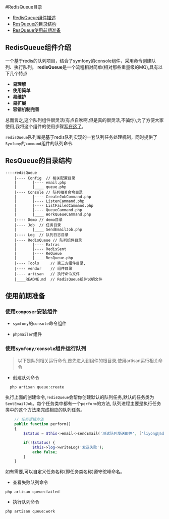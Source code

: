 #RedisQueue目录
   + [RedisQueue组件描述](#RedisQueue组件介绍)
   + [ResQueue的目录结构](#ResQueue的目录结构)
   + [ResQueue使用前期准备](#ResQueue使用前期准备)



## RedisQueue组件介绍
一个基于redis的队列项目，结合了symfony的console组件，采用命令创建队列、执行队列。
**redisQueue**是一个流程相对简单(相对那些重量级的MQ),具有以下几个特点

+ **易理解**
+ **使用简单**
+ **易维护**
+ **易扩展**
+ **容错机制完善**

总而言之,这个队列组件很灵活(有点自吹啊,但是真的很灵活,不骗你),为了方便大家使用,我将这个组件的使用步骤[写在这了](#)。

`redisQueue`队列库是基于redis队列实现的一套队列任务处理机制，同时提供了`Symfony`的`command`组件的队列命令.

## ResQueue的目录结构

```
----redisQueue
    |---- Config  // 相关配置目录
    |       |---- email.php
    |       |____ queue.php
    |---- Console // 队列相关命令目录
    |       |---- CreateJobCommand.php
    |       |---- ListenCammand.php
    |       |---- ListFailedCammand.php
    |       |---- QueueCammand.php
    |       |____ WorkQueueCammand.php
    |---- Demo // demo目录
    |---- Job  // 任务目录
    |       |____ SendEmailJob.php
    |---- Log  // 队列日志目录
    |---- RedisQueue // 队列组件目录
    |       |---- Extras
    |       |---- RedisSent
    |       |---- ReQueue
    |       |____ ResQueue.php
    |---- Tools     // 第三方组件目录,
    |---- vendor    // 组件目录
    |---- artisan   // 执行命令文件
    |____README.md  // RedisQueue组件说明文件

```
## 使用前期准备
### 使用`composer`安装组件
  + `symfony`的`console`命令组件

  + `phpmailer`组件

### 使用`symfony/console`组件运行队列
>以下是队列相关运行命令,首先进入到组件的根目录,使用artisan运行相关命令

+ 创建队列命令

```php
  php artisan queue:create

```
执行上面的创建命令,`redisQueue`会帮你创建默认的队列任务,默认的任务类为`SentEmailJob`。每个任务类中都有一个`perform`的方法,
队列进程主要是执行任务类中的这个方法来完成相应的队列任务。

```php
    // 任务逻辑方法
    public function perform()
    {
        $status = $this->email->sendEmail('测试队列发送邮件', ['liyong@addnewer.com'], 'RedisQueue');

        if(!$status) {
            $this->log->writeLog('发送失败');
            echo false;
        }
    }
```
如有需要,可以自定义任务名称(即任务类名称)遵守驼峰命名。

+ 查看失败队列命令

```
php artisan queue:failed
```

+ 执行队列命令

```
php artisan queue:work
```
 
